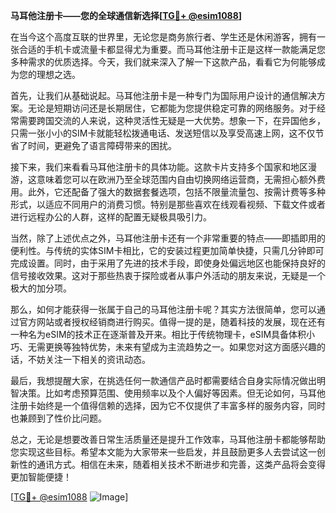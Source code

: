 **马耳他注册卡——您的全球通信新选择[[TG💪+ @esim1088](https://t.me/s/esim1088)]**

在当今这个高度互联的世界里，无论您是商务旅行者、学生还是休闲游客，拥有一张合适的手机卡或流量卡都显得尤为重要。而马耳他注册卡正是这样一款能满足您多种需求的优质选择。今天，我们就来深入了解一下这款产品，看看它为何能够成为您的理想之选。

首先，让我们从基础说起。马耳他注册卡是一种专门为国际用户设计的通信解决方案。无论是短期访问还是长期居住，它都能为您提供稳定可靠的网络服务。对于经常需要跨国交流的人来说，这种灵活性无疑是一大优势。想象一下，在异国他乡，只需一张小小的SIM卡就能轻松拨通电话、发送短信以及享受高速上网，这不仅节省了时间，更避免了语言障碍带来的困扰。

接下来，我们来看看马耳他注册卡的具体功能。这款卡片支持多个国家和地区漫游，这意味着您可以在欧洲乃至全球范围内自由切换网络运营商，无需担心额外费用。此外，它还配备了强大的数据套餐选项，包括不限量流量包、按需计费等多种形式，以适应不同用户的消费习惯。特别是那些喜欢在线观看视频、下载文件或者进行远程办公的人群，这样的配置无疑极具吸引力。

当然，除了上述优点之外，马耳他注册卡还有一个非常重要的特点——即插即用的便利性。与传统的实体SIM卡相比，它的安装过程更加简单快捷，只需几分钟即可完成设置。同时，由于采用了先进的技术手段，即使身处偏远地区也能保持良好的信号接收效果。这对于那些热衷于探险或者从事户外活动的朋友来说，无疑是一个极大的加分项。

那么，如何才能获得一张属于自己的马耳他注册卡呢？其实方法很简单，您可以通过官方网站或者授权经销商进行购买。值得一提的是，随着科技的发展，现在还有一种名为eSIM的技术正在逐渐普及开来。相比于传统物理卡，eSIM具备体积小巧、无需更换等独特优势，未来有望成为主流趋势之一。如果您对这方面感兴趣的话，不妨关注一下相关的资讯动态。

最后，我想提醒大家，在挑选任何一款通信产品时都需要结合自身实际情况做出明智决策。比如考虑预算范围、使用频率以及个人偏好等因素。但无论如何，马耳他注册卡始终是一个值得信赖的选择，因为它不仅提供了丰富多样的服务内容，同时也兼顾到了性价比问题。

总之，无论是想要改善日常生活质量还是提升工作效率，马耳他注册卡都能够帮助您实现这些目标。希望本文能为大家带来一些启发，并且鼓励更多人去尝试这一创新性的通讯方式。相信在未来，随着相关技术不断进步和完善，这类产品将会变得更加智能便捷！

[[TG💪+ @esim1088](https://t.me/s/esim1088) ![Image](https://i.postimg.cc/4NQfJmqS/Snipaste-2025-05-13-00-14-12.png)]